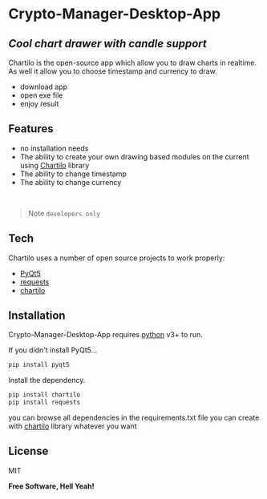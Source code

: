 # Crypto-Manager-Desktop-App
## _Cool chart drawer with candle support_

Chartilo is the open-source app which allow you to draw charts in realtime. As well it allow you to choose timestamp and currency to draw. 

- download app
- open exe file
- enjoy result

## Features

- no installation needs
- The ability to create your own drawing based modules on the current using [Chartilo](https://github.com/hyper-hronoz/Chartilo) library
- The ability to change timestamp
- The ability to change currency

&nbsp;

> Note `developers only`

## Tech

Chartilo uses a number of open source projects to work properly:

- [PyQt5](https://pypi.org/project/PyQt5/) 
- [requests](https://docs.python-requests.org/en/latest/) 
- [chartilo](https://github.com/hyper-hronoz/Chartilo) 

## Installation

Crypto-Manager-Desktop-App requires [python](https://www.python.org/) v3+ to run.

If you didn't install PyQt5...

```sh
pip install pyqt5
```

Install the dependency.

```sh
pip install chartilo
pip install requests
```
you can browse all dependencies in the requirements.txt file
you can create with [chartilo](https://github.com/hyper-hronoz/Chartilo) library whatever you want

## License

MIT

**Free Software, Hell Yeah!**
